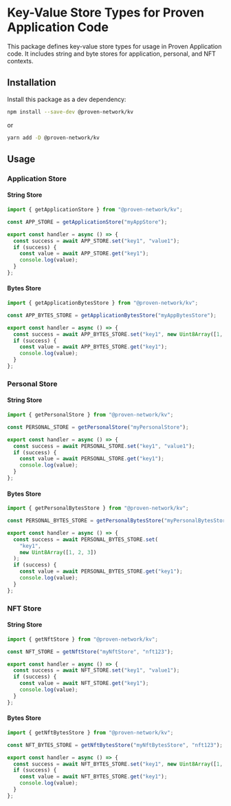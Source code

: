 # Key-Value Store Types for Proven Application Code

This package defines key-value store types for usage in Proven Application code. It includes string and byte stores for application, personal, and NFT contexts.

## Installation

Install this package as a dev dependency:

```bash
npm install --save-dev @proven-network/kv
```

or

```bash
yarn add -D @proven-network/kv
```

## Usage

### Application Store

#### String Store

```typescript
import { getApplicationStore } from "@proven-network/kv";

const APP_STORE = getApplicationStore("myAppStore");

export const handler = async () => {
  const success = await APP_STORE.set("key1", "value1");
  if (success) {
    const value = await APP_STORE.get("key1");
    console.log(value);
  }
};
```

#### Bytes Store

```typescript
import { getApplicationBytesStore } from "@proven-network/kv";

const APP_BYTES_STORE = getApplicationBytesStore("myAppBytesStore");

export const handler = async () => {
  const success = await APP_BYTES_STORE.set("key1", new Uint8Array([1, 2, 3]));
  if (success) {
    const value = await APP_BYTES_STORE.get("key1");
    console.log(value);
  }
};
```

### Personal Store

#### String Store

```typescript
import { getPersonalStore } from "@proven-network/kv";

const PERSONAL_STORE = getPersonalStore("myPersonalStore");

export const handler = async () => {
  const success = await PERSONAL_STORE.set("key1", "value1");
  if (success) {
    const value = await PERSONAL_STORE.get("key1");
    console.log(value);
  }
};
```

#### Bytes Store

```typescript
import { getPersonalBytesStore } from "@proven-network/kv";

const PERSONAL_BYTES_STORE = getPersonalBytesStore("myPersonalBytesStore");

export const handler = async () => {
  const success = await PERSONAL_BYTES_STORE.set(
    "key1",
    new Uint8Array([1, 2, 3])
  );
  if (success) {
    const value = await PERSONAL_BYTES_STORE.get("key1");
    console.log(value);
  }
};
```

### NFT Store

#### String Store

```typescript
import { getNftStore } from "@proven-network/kv";

const NFT_STORE = getNftStore("myNftStore", "nft123");

export const handler = async () => {
  const success = await NFT_STORE.set("key1", "value1");
  if (success) {
    const value = await NFT_STORE.get("key1");
    console.log(value);
  }
};
```

#### Bytes Store

```typescript
import { getNftBytesStore } from "@proven-network/kv";

const NFT_BYTES_STORE = getNftBytesStore("myNftBytesStore", "nft123");

export const handler = async () => {
  const success = await NFT_BYTES_STORE.set("key1", new Uint8Array([1, 2, 3]));
  if (success) {
    const value = await NFT_BYTES_STORE.get("key1");
    console.log(value);
  }
};
```
